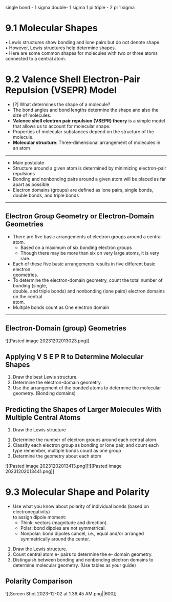single bond - 1 sigma
double- 1 sigma 1 pi
triple - 2 pi 1 sigma

# 9.1 Molecular Shapes  
• Lewis structures show bonding and lone pairs but do not denote shape.  
• However, Lewis structures help determine shapes.  
• Here are some common shapes for molecules with two or three atoms  
connected to a central atom.

# 9.2 Valence Shell Electron-Pair Repulsion (VSEPR) Model 

- [?] What determines the shape of a molecule?  
- The bond angles and bond lengths determine the shape and also the size of molecules.  
- **Valence shell electron pair repulsion (VSEPR) theory** is a simple model that allows us to account for molecular shape.  
- Properties of molecular substances depend on the structure of the molecule.  
- **Molecular structure**:  Three-dimensional arrangement of molecules in an atom
---

- Main postulate  
- Structure around a given atom is determined by minimizing electron-pair  
repulsions  
- Bonding and nonbonding pairs around a given atom will be placed as far  
apart as possible  
- Electron domains (groups) are defined as lone pairs, single bonds, double bonds, and triple bonds

---
## Electron Group Geometry or Electron-Domain Geometries  
- There are five basic arrangements of electron groups around a central atom.  
	- Based on a maximum of six bonding electron groups  
	- Though there may be more than six on very large atoms, it is very rare.  
- Each of these five basic arrangements results in five different basic electron  
geometries.  
- To determine the electron-domain geometry, count the total number of bonding (single,  
double, and triple bonds) and nonbonding (lone pairs) electron domains on the central  
atom.  
- Multiple bonds count as One electron domain

---
## Electron-Domain (group) Geometries

![[Pasted image 20231202013023.png]]
## Applying V S E P R to Determine Molecular Shapes

1) Draw the best Lewis structure.  
2) Determine the electron-domain geometry.  
3) Use the arrangement of the bonded atoms to determine the molecular geometry. (Bonding domains)
## Predicting the Shapes of Larger Molecules With Multiple Central  Atoms

1) Draw the Lewis structure  
1. Determine the number of electron groups around each central atom  
2. Classify each electron group as bonding or lone pair, and count each type remember, multiple bonds count as one group  
3. Determine the geometry about each atom

![[Pasted image 20231202013413.png]]![[Pasted image 20231202013441.png]]

# 9.3 Molecular Shape and Polarity  

- Use what you know about polarity of individual bonds (based on electronegativity)  
to assign dipole moment:  
	- Think: vectors (magnitude and direction).  
	- Polar: bond dipoles are not symmetrical.  
	- Nonpolar: bond dipoles cancel, i.e., equal and/or arranged symmetrically around the center. 

1. Draw the Lewis structure.  
2. Count central atom e- pairs to determine the e- domain geometry.  
3. Distinguish between bonding and nonbonding electron domains to determine molecular geometry. (Use tables as your guide)

## Polarity Comparison

![[Screen Shot 2023-12-02 at 1.36.45 AM.png||600]]